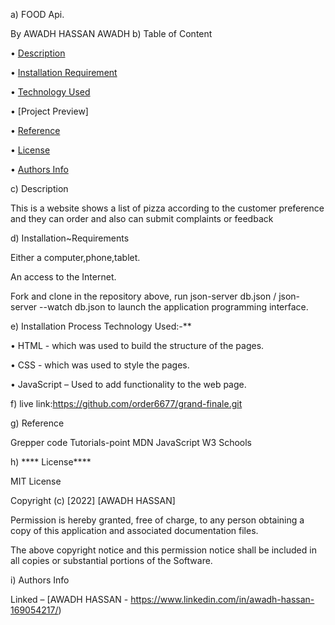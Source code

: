 a) FOOD  Api.

By AWADH HASSAN AWADH
b) Table of Content

•  [Description](#description)

•  [Installation Requirement](#Installation)

•  [Technology Used](#technology-used)

•  [Project Preview]

•  [Reference](#reference)

•  [License](#license)

•  [Authors Info](#author-Info)

c) Description

This is a website shows a list of pizza according to the customer preference and they can order 
and also can submit complaints or feedback 

d) Installation~Requirements



Either a computer,phone,tablet.

An access to the Internet.

Fork and clone in the repository above, run json-server db.json / json-server --watch db.json to launch the application programming interface.



e) Installation Process Technology Used:-**

•  HTML - which was used to build the structure of the pages.

•   CSS - which was used to style the pages. 
  
•  JavaScript – Used to add functionality to the web page.




f) live link:https://github.com/order6677/grand-finale.git


g) Reference

Grepper code
Tutorials-point
MDN JavaScript
W3 Schools




h) **** License****

MIT License

Copyright (c) [2022] [AWADH HASSAN]

Permission is hereby granted, free of charge, to any person obtaining a copy of this application and associated documentation files.

The above copyright notice and this permission notice shall be included in all copies or substantial portions of the Software.

i) Authors Info

Linked – [AWADH HASSAN - https://www.linkedin.com/in/awadh-hassan-169054217/)
